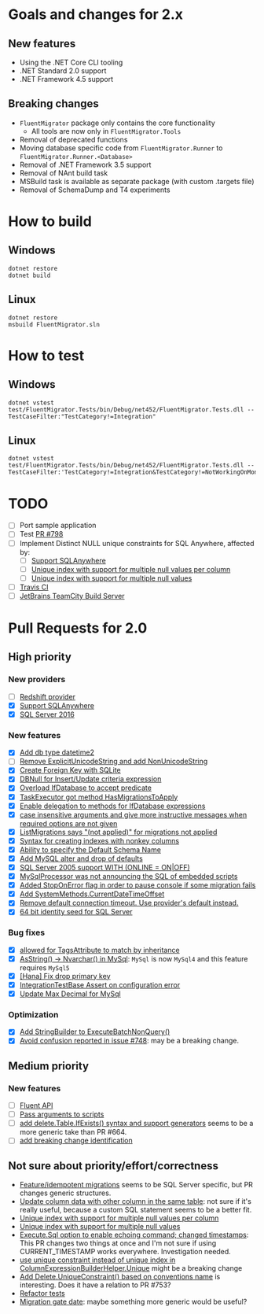 # Goals and changes for 2.x

## New features

- Using the .NET Core CLI tooling
- .NET Standard 2.0 support
- .NET Framework 4.5 support

## Breaking changes

- `FluentMigrator` package only contains the core functionality
  - All tools are now only in `FluentMigrator.Tools`
- Removal of deprecated functions
- Moving database specific code from `FluentMigrator.Runner` to `FluentMigrator.Runner.<Database>`
- Removal of .NET Framework 3.5 support
- Removal of NAnt build task
- MSBuild task is available as separate package (with custom .targets file)
- Removal of SchemaDump and T4 experiments

# How to build

## Windows

```
dotnet restore
dotnet build
```

## Linux

```
dotnet restore
msbuild FluentMigrator.sln
```

# How to test

## Windows

```
dotnet vstest test/FluentMigrator.Tests/bin/Debug/net452/FluentMigrator.Tests.dll --TestCaseFilter:"TestCategory!=Integration"
```

## Linux

```
dotnet vstest test/FluentMigrator.Tests/bin/Debug/net452/FluentMigrator.Tests.dll --TestCaseFilter:'TestCategory!=Integration&TestCategory!=NotWorkingOnMono'
```

# TODO

* [ ] Port sample application
* [ ] Test [PR #798](https://github.com/fluentmigrator/fluentmigrator/pull/798)
* [ ] Implement Distinct NULL unique constraints for SQL Anywhere, affected by:
  * [ ] [Support SQLAnywhere](https://github.com/fluentmigrator/fluentmigrator/pull/659)
  * [ ] [Unique index with support for multiple null values per column](https://github.com/fluentmigrator/fluentmigrator/pull/717)
  * [ ] [Unique index with support for multiple null values](https://github.com/fluentmigrator/fluentmigrator/pull/716)
* [ ] [Travis CI](https://travis-ci.org/fluentmigrator/fluentmigrator)
* [ ] [JetBrains TeamCity Build Server](https://teamcity.jetbrains.com/project.html?projectId=FluentMigrator)

# Pull Requests for 2.0

## High priority

### New providers

- [ ] [Redshift provider](https://github.com/fluentmigrator/fluentmigrator/pull/605)
- [x] [Support SQLAnywhere](https://github.com/fluentmigrator/fluentmigrator/pull/659)
- [x] [SQL Server 2016](https://github.com/fluentmigrator/fluentmigrator/pull/833)

### New features

* [x] [Add db type datetime2](https://github.com/fluentmigrator/fluentmigrator/pull/657)
* [ ] [Remove ExplicitUnicodeString and add NonUnicodeString](https://github.com/fluentmigrator/fluentmigrator/pull/642)
* [x] [Create Foreign Key with SQLite](https://github.com/fluentmigrator/fluentmigrator/pull/638)
* [x] [DBNull for Insert/Update criteria expression](https://github.com/fluentmigrator/fluentmigrator/pull/672)
* [x] [Overload IfDatabase to accept predicate](https://github.com/fluentmigrator/fluentmigrator/pull/683)
* [x] [TaskExecutor got method HasMigrationsToApply](https://github.com/fluentmigrator/fluentmigrator/pull/701)
* [x] [Enable delegation to methods for IfDatabase expressions](https://github.com/fluentmigrator/fluentmigrator/pull/707)
* [x] [case insensitive arguments and give more instructive messages when required options are not given](https://github.com/fluentmigrator/fluentmigrator/pull/719)
* [x] [ListMigrations says "(not applied)" for migrations not applied](https://github.com/fluentmigrator/fluentmigrator/pull/750)
* [x] [Syntax for creating indexes with nonkey columns](https://github.com/fluentmigrator/fluentmigrator/pull/759)
* [x] [Ability to specify the Default Schema Name](https://github.com/fluentmigrator/fluentmigrator/pull/772)
* [x] [Add MySQL alter and drop of defaults](https://github.com/fluentmigrator/fluentmigrator/pull/783)
* [x] [SQL Server 2005 support WITH (ONLINE = ON|OFF)](https://github.com/fluentmigrator/fluentmigrator/pull/788)
* [x] [MySqlProcessor was not announcing the SQL of embedded scripts](https://github.com/fluentmigrator/fluentmigrator/pull/793)
* [x] [Added StopOnError flag in order to pause console if some migration fails](https://github.com/fluentmigrator/fluentmigrator/pull/795)
* [x] [Add SystemMethods.CurrentDateTimeOffset](https://github.com/fluentmigrator/fluentmigrator/pull/803)
* [x] [Remove default connection timeout. Use provider's default instead.](https://github.com/fluentmigrator/fluentmigrator/pull/811)
* [x] [64 bit identity seed for SQL Server](https://github.com/fluentmigrator/fluentmigrator/pull/816)

### Bug fixes

* [x] [allowed for TagsAttribute to match by inheritance](https://github.com/fluentmigrator/fluentmigrator/pull/643)
* [x] [AsString() -> Nvarchar() in MySql](https://github.com/fluentmigrator/fluentmigrator/pull/725):
      `MySql` is now `MySql4` and this feature requires `MySql5`
* [x] [[Hana] Fix drop primary key](https://github.com/fluentmigrator/fluentmigrator/pull/745)
* [x] [IntegrationTestBase Assert on configuration error](https://github.com/fluentmigrator/fluentmigrator/pull/751)
* [x] [Update Max Decimal for MySql](https://github.com/fluentmigrator/fluentmigrator/pull/825)

### Optimization

* [x] [Add StringBuilder to ExecuteBatchNonQuery()](https://github.com/fluentmigrator/fluentmigrator/pull/798)
* [x] [Avoid confusion reported in issue #748](https://github.com/fluentmigrator/fluentmigrator/pull/808):
  may be a breaking change.

## Medium priority

### New features

* [ ] [Fluent API](https://github.com/fluentmigrator/fluentmigrator/pull/386)
* [ ] [Pass arguments to scripts](https://github.com/fluentmigrator/fluentmigrator/pull/666)
* [ ] [add delete.Table.IfExists() syntax and support generators](https://github.com/fluentmigrator/fluentmigrator/pull/684/files)
  seems to be a more generic take than PR #664.
* [ ] [add breaking change identification](https://github.com/fluentmigrator/fluentmigrator/pull/829)

## Not sure about priority/effort/correctness

* [Feature/idempotent migrations](https://github.com/fluentmigrator/fluentmigrator/pull/664)
  seems to be SQL Server specific, but PR changes generic structures.
* [Update column data with other column in the same table](https://github.com/fluentmigrator/fluentmigrator/pull/695):
  not sure if it's really useful, because a custom SQL statement seems to be a better fit.
* [Unique index with support for multiple null values per column](https://github.com/fluentmigrator/fluentmigrator/pull/717)
* [Unique index with support for multiple null values](https://github.com/fluentmigrator/fluentmigrator/pull/716)
* [Execute.Sql option to enable echoing command; changed timestamps](https://github.com/fluentmigrator/fluentmigrator/pull/742):
  This PR changes two things at once and I'm not sure if using CURRENT_TIMESTAMP works everywhere. Investigation needed.
* [use unique constraint instead of unique index in ColumnExpressionBuilderHelper.Unique](https://github.com/fluentmigrator/fluentmigrator/pull/753)
  might be a breaking change
* [Add Delete.UniqueConstraint() based on conventions name](https://github.com/fluentmigrator/fluentmigrator/pull/754)
  is interesting. Does it have a relation to PR #753?
* [Refactor tests](https://github.com/fluentmigrator/fluentmigrator/pull/784)
* [Migration gate date](https://github.com/fluentmigrator/fluentmigrator/pull/796):
  maybe something more generic would be useful?
